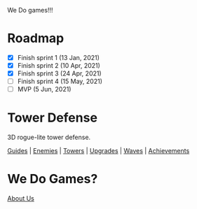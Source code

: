We Do games!!!

# Roadmap
- [x] Finish sprint 1 (13 Jan, 2021)
- [x] Finish sprint 2 (10 Apr, 2021)
- [x] Finish sprint 3 (24 Apr, 2021)
- [ ] Finish sprint 4 (15 May, 2021)
- [ ] MVP (5 Jun, 2021)

# Tower Defense
3D rogue-lite tower defense.

[Guides](https://github.com/David-Goru/WeDoGames/tree/master/Docs/Tower%20Defense/Guides.md) | 
[Enemies](https://github.com/David-Goru/WeDoGames/tree/master/Docs/Tower%20Defense/Enemies.md) | 
[Towers](https://github.com/David-Goru/WeDoGames/tree/master/Docs/Tower%20Defense/Towers.md) | 
[Upgrades](https://github.com/David-Goru/WeDoGames/tree/master/Docs/Tower%20Defense/Upgrades.md) | 
[Waves](https://github.com/David-Goru/WeDoGames/tree/master/Docs/Tower%20Defense/Waves.md) | 
[Achievements](https://github.com/David-Goru/WeDoGames/tree/master/Docs/Tower%20Defense/Achievements.md)

# We Do Games?
[About Us](https://github.com/David-Goru/WeDoGames/tree/master/Docs/The%20Team/AboutUs.md)
